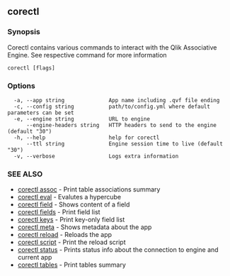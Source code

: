 ## corectl



### Synopsis

Corectl contains various commands to interact with the Qlik Associative Engine. See respective command for more information

```
corectl [flags]
```

### Options

```
  -a, --app string              App name including .qvf file ending
  -c, --config string           path/to/config.yml where default parameters can be set
  -e, --engine string           URL to engine
      --engine-headers string   HTTP headers to send to the engine (default "30")
  -h, --help                    help for corectl
      --ttl string              Engine session time to live (default "30")
  -v, --verbose                 Logs extra information
```

### SEE ALSO

* [corectl assoc](corectl_assoc.md)	 - Print table associations summary
* [corectl eval](corectl_eval.md)	 - Evalutes a hypercube
* [corectl field](corectl_field.md)	 - Shows content of a field
* [corectl fields](corectl_fields.md)	 - Print field list
* [corectl keys](corectl_keys.md)	 - Print key-only field list
* [corectl meta](corectl_meta.md)	 - Shows metadata about the app
* [corectl reload](corectl_reload.md)	 - Reloads the app
* [corectl script](corectl_script.md)	 - Print the reload script
* [corectl status](corectl_status.md)	 - Prints status info about the connection to engine and current app
* [corectl tables](corectl_tables.md)	 - Print tables summary


